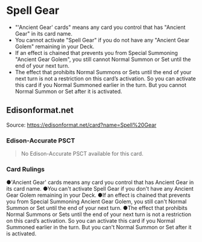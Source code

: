 # Spell Gear

*   "'Ancient Gear' cards" means any card you control that has "Ancient Gear" in its card name.
*   You cannot activate "Spell Gear" if you do not have any "Ancient Gear Golem" remaining in your Deck.
*   If an effect is chained that prevents you from Special Summoning "Ancient Gear Golem", you still cannot Normal Summon or Set until the end of your next turn.
*   The effect that prohibits Normal Summons or Sets until the end of your next turn is not a restriction on this card’s activation. So you can activate this card if you Normal Summoned earlier in the turn. But you cannot Normal Summon or Set after it is activated.

## Edisonformat.net

Source: https://edisonformat.net/card?name=Spell%20Gear

### Edison-Accurate PSCT

> No Edison-Accurate PSCT available for this card.

### Card Rulings

●'Ancient Gear' cards means any card you control that has Ancient Gear in its card name.
●You can't activate Spell Gear if you don't have any Ancient Gear Golem remaining in your Deck.
●If an effect is chained that prevents you from Special Summoning Ancient Gear Golem, you still can't Normal Summon or Set until the end of your next turn.
●The effect that prohibits Normal Summons or Sets until the end of your next turn is not a restriction on this card’s activation. So you can activate this card if you Normal Summoned earlier in the turn. But you can't Normal Summon or Set after it is activated.
            